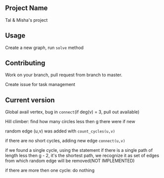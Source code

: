 ## Project Name
Tal & Misha's project
## Usage
Create a new graph, run `solve` method
## Contributing
Work on your branch, pull request from branch to master.

Create issue for task management
## Current version 
Global avail vertex, bug in `connect`(if deg(v) = 3, pull out available)

Hill climber: find how many circles less then g there were if new

random edge (u,v) was added with `count_cycles(u,v)`

if there are no short cycles, adding new edge `connect(u,v)`

if we found a single cycle,
using the statement if there is a single path of length less then g - 2, it's the shortest path,
we recognize it as set of edges from which random edge will be removed(NOT IMPLEMENTED)

if there are more then one cycle: do nothing

